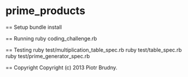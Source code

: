 prime_products
==============

== Setup
bundle install

== Running
ruby coding_challenge.rb

== Testing
ruby test/multiplication_table_spec.rb
ruby test/table_spec.rb
ruby test/prime_generator_spec.rb


== Copyright
Copyright (c) 2013 Piotr Brudny.